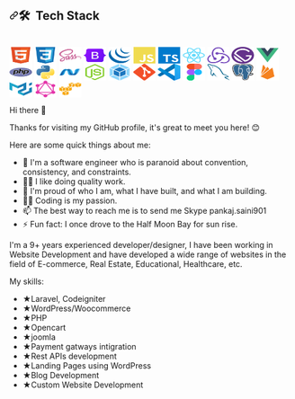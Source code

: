   <h2 dir="auto"><a id="user-content--tech-stack" class="anchor" aria-hidden="true" href="#-tech-stack"><svg class="octicon octicon-link" viewBox="0 0 16 16" version="1.1" width="16" height="16" aria-hidden="true"><path d="m7.775 3.275 1.25-1.25a3.5 3.5 0 1 1 4.95 4.95l-2.5 2.5a3.5 3.5 0 0 1-4.95 0 .751.751 0 0 1 .018-1.042.751.751 0 0 1 1.042-.018 1.998 1.998 0 0 0 2.83 0l2.5-2.5a2.002 2.002 0 0 0-2.83-2.83l-1.25 1.25a.751.751 0 0 1-1.042-.018.751.751 0 0 1-.018-1.042Zm-4.69 9.64a1.998 1.998 0 0 0 2.83 0l1.25-1.25a.751.751 0 0 1 1.042.018.751.751 0 0 1 .018 1.042l-1.25 1.25a3.5 3.5 0 1 1-4.95-4.95l2.5-2.5a3.5 3.5 0 0 1 4.95 0 .751.751 0 0 1-.018 1.042.751.751 0 0 1-1.042.018 1.998 1.998 0 0 0-2.83 0l-2.5 2.5a1.998 1.998 0 0 0 0 2.83Z"></path></svg></a>🛠 &nbsp;Tech Stack</h2>
  <div dir="auto"><br>
  <a target="_blank" rel="noopener noreferrer nofollow" href="https://raw.githubusercontent.com/devicons/devicon/master/icons/html5/html5-original.svg"><img align="middle" alt="" height="30" width="40" src="https://raw.githubusercontent.com/devicons/devicon/master/icons/html5/html5-original.svg" style="max-width: 100%;"></a>
  <a target="_blank" rel="noopener noreferrer nofollow" href="https://raw.githubusercontent.com/devicons/devicon/master/icons/css3/css3-original.svg"><img align="middle" alt="" height="30" width="40" src="https://raw.githubusercontent.com/devicons/devicon/master/icons/css3/css3-original.svg" style="max-width: 100%;"></a>
  <a target="_blank" rel="noopener noreferrer" href="https://github.com/devicons/devicon/blob/master/icons/sass/sass-original.svg"><img align="middle" alt="" height="30" width="40" src="https://github.com/devicons/devicon/raw/master/icons/sass/sass-original.svg" style="max-width: 100%;"></a>
  <a target="_blank" rel="noopener noreferrer" href="https://github.com/devicons/devicon/blob/master/icons/bootstrap/bootstrap-original.svg"><img align="middle" alt="" height="30" width="40" src="https://github.com/devicons/devicon/raw/master/icons/bootstrap/bootstrap-original.svg" style="max-width: 100%;"></a>
  <a target="_blank" rel="noopener noreferrer" href="https://github.com/devicons/devicon/blob/master/icons/jquery/jquery-original.svg"><img align="middle" alt="" height="30" width="40" src="https://github.com/devicons/devicon/raw/master/icons/jquery/jquery-original.svg" style="max-width: 100%;"></a>
  <a target="_blank" rel="noopener noreferrer nofollow" href="https://raw.githubusercontent.com/devicons/devicon/master/icons/javascript/javascript-plain.svg"><img align="middle" alt="" height="30" width="40" src="https://raw.githubusercontent.com/devicons/devicon/master/icons/javascript/javascript-plain.svg" style="max-width: 100%;"></a>
  <a target="_blank" rel="noopener noreferrer nofollow" href="https://raw.githubusercontent.com/devicons/devicon/master/icons/typescript/typescript-plain.svg"><img align="middle" alt="" height="30" width="40" src="https://raw.githubusercontent.com/devicons/devicon/master/icons/typescript/typescript-plain.svg" style="max-width: 100%;"></a>
  <a target="_blank" rel="noopener noreferrer nofollow" href="https://raw.githubusercontent.com/devicons/devicon/master/icons/react/react-original.svg"><img align="middle" alt="" height="30" width="40" src="https://raw.githubusercontent.com/devicons/devicon/master/icons/react/react-original.svg" style="max-width: 100%;"></a>
  <a target="_blank" rel="noopener noreferrer" href="https://github.com/devicons/devicon/blob/master/icons/redux/redux-original.svg"><img align="middle" alt="" height="30" width="40" src="https://github.com/devicons/devicon/raw/master/icons/redux/redux-original.svg" style="max-width: 100%;"></a>
  <a target="_blank" rel="noopener noreferrer" href="https://github.com/devicons/devicon/blob/master/icons/gatsby/gatsby-original.svg"><img align="middle" alt="" height="30" width="40" src="https://github.com/devicons/devicon/raw/master/icons/gatsby/gatsby-original.svg" style="max-width: 100%;"></a>
  <a target="_blank" rel="noopener noreferrer" href="https://github.com/devicons/devicon/blob/master/icons/vuejs/vuejs-original.svg"><img align="middle" alt="" height="30" width="40" src="https://github.com/devicons/devicon/raw/master/icons/vuejs/vuejs-original.svg" style="max-width: 100%;"></a>
  <a target="_blank" rel="noopener noreferrer" href="https://github.com/devicons/devicon/blob/master/icons/php/php-original.svg"><img align="middle" alt="" height="30" width="40" src="https://github.com/devicons/devicon/raw/master/icons/php/php-original.svg" style="max-width: 100%;"></a>
  <a target="_blank" rel="noopener noreferrer" href="https://github.com/devicons/devicon/blob/master/icons/python/python-original.svg"><img align="middle" alt="" height="30" width="40" src="https://github.com/devicons/devicon/raw/master/icons/python/python-original.svg" style="max-width: 100%;"></a>
  <a target="_blank" rel="noopener noreferrer" href="https://github.com/devicons/devicon/blob/master/icons/dot-net/dot-net-original.svg"><img align="middle" alt="" height="30" width="40" src="https://github.com/devicons/devicon/raw/master/icons/dot-net/dot-net-original.svg" style="max-width: 100%;"></a>
  <a target="_blank" rel="noopener noreferrer" href="https://github.com/devicons/devicon/blob/master/icons/nodejs/nodejs-original.svg"><img align="middle" alt="" height="30" width="40" src="https://github.com/devicons/devicon/raw/master/icons/nodejs/nodejs-original.svg" style="max-width: 100%;"></a>
  <a target="_blank" rel="noopener noreferrer" href="https://github.com/devicons/devicon/blob/master/icons/webpack/webpack-original.svg"><img align="middle" alt="" height="30" width="40" src="https://github.com/devicons/devicon/raw/master/icons/webpack/webpack-original.svg" style="max-width: 100%;"></a>
  <a target="_blank" rel="noopener noreferrer" href="https://github.com/devicons/devicon/blob/master/icons/git/git-original.svg"><img align="middle" alt="" height="30" width="40" src="https://github.com/devicons/devicon/raw/master/icons/git/git-original.svg" style="max-width: 100%;"></a>
  <a target="_blank" rel="noopener noreferrer" href="https://github.com/devicons/devicon/blob/master/icons/vscode/vscode-original.svg"><img align="middle" alt="" height="30" width="40" src="https://github.com/devicons/devicon/raw/master/icons/vscode/vscode-original.svg" style="max-width: 100%;"></a>
  <a target="_blank" rel="noopener noreferrer" href="https://github.com/devicons/devicon/blob/master/icons/figma/figma-original.svg"><img align="middle" alt="" height="30" width="40" src="https://github.com/devicons/devicon/raw/master/icons/figma/figma-original.svg" style="max-width: 100%;"></a>
  <a target="_blank" rel="noopener noreferrer" href="https://github.com/devicons/devicon/blob/master/icons/mysql/mysql-original.svg"><img align="middle" alt="" height="30" width="40" src="https://github.com/devicons/devicon/raw/master/icons/mysql/mysql-original.svg" style="max-width: 100%;"></a>
  <a target="_blank" rel="noopener noreferrer" href="https://github.com/devicons/devicon/blob/master/icons/postgresql/postgresql-original.svg"><img align="middle" alt="" height="30" width="40" src="https://github.com/devicons/devicon/raw/master/icons/postgresql/postgresql-original.svg" style="max-width: 100%;"></a>
  <a target="_blank" rel="noopener noreferrer" href="https://github.com/devicons/devicon/blob/master/icons/firebase/firebase-plain.svg"><img align="middle" alt="" height="30" width="40" src="https://github.com/devicons/devicon/raw/master/icons/firebase/firebase-plain.svg" style="max-width: 100%;"></a>
  <a target="_blank" rel="noopener noreferrer" href="https://github.com/devicons/devicon/blob/master/icons/materialui/materialui-original.svg"><img align="middle" alt="" height="30" width="40" src="https://github.com/devicons/devicon/raw/master/icons/materialui/materialui-original.svg" style="max-width: 100%;"></a>
  <a target="_blank" rel="noopener noreferrer" href="https://github.com/devicons/devicon/blob/master/icons/graphql/graphql-plain.svg"><img align="middle" alt="" height="30" width="40" src="https://github.com/devicons/devicon/raw/master/icons/graphql/graphql-plain.svg" style="max-width: 100%;"></a>
  <a target="_blank" rel="noopener noreferrer" href="https://github.com/devicons/devicon/blob/master/icons/amazonwebservices/amazonwebservices-original.svg"><img align="middle" alt="" height="30" width="40" src="https://github.com/devicons/devicon/raw/master/icons/amazonwebservices/amazonwebservices-original.svg" style="max-width: 100%;"></a>
</div>

Hi there 👋

Thanks for visiting my GitHub profile, it's great to meet you here! 😊

Here are some quick things about me:
<ul>
<li>🔭 I'm a software engineer who is paranoid about convention, consistency, and constraints.</li>
<li>🕵️‍♀️ I like doing quality work.</li>
<li>🧸 I'm proud of who I am, what I have built, and what I am building.</li>
<li>🧑‍💻 Coding is my passion.</li>
<li>📫 The best way to reach me is to send me Skype pankaj.saini901</li>
<li>⚡ Fun fact: I once drove to the Half Moon Bay for sun rise.</li>
 </ul>
 
I'm a 9+ years experienced developer/designer, I have been working in Website Development and have developed a wide range of websites in the field of E-commerce, Real Estate, Educational, Healthcare, etc.

My skills:
<ul>
<li>★Laravel, Codeigniter</li>
<li>★WordPress/Woocommerce</li>
<li>★PHP</li>
<li>★Opencart</li>
<li>★joomla</li>
<li>★Payment gatways intigration</li>
<li>★Rest APIs development</li>
<li>★Landing Pages using WordPress</li>
<li>★Blog Development</li>
<li>★Custom Website Development</li>
 </ul>
